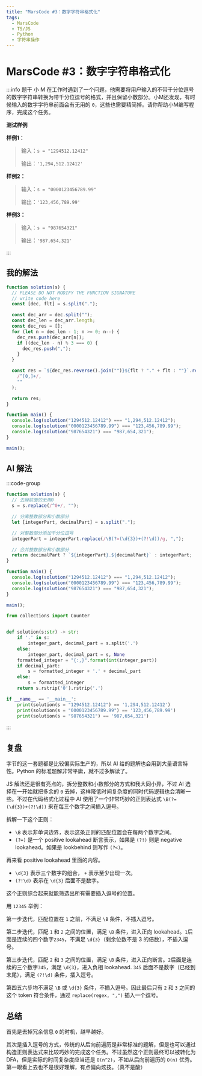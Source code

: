 ```yaml
---
title: "MarsCode #3：数字字符串格式化"
tags:
  - MarsCode
  - TS/JS
  - Python
  - 字符串操作
---
```


# MarsCode #3：数字字符串格式化

:::info 题干
小 M 在工作时遇到了一个问题，他需要将用户输入的不带千分位逗号的数字字符串转换为带千分位逗号的格式，并且保留小数部分。小M还发现，有时候输入的数字字符串前面会有无用的 `0`，这些也需要精简掉。请你帮助小M编写程序，完成这个任务。

**测试样例**

**样例1：**

> 输入：`s = "1294512.12412"`
>
> 输出：`'1,294,512.12412'`

**样例2：**

> 输入：`s = "0000123456789.99"`
>
> 输出：`'123,456,789.99'`

**样例3：**

> 输入：`s = "987654321"`
>
> 输出：`'987,654,321'`

:::

## 我的解法

```js
function solution(s) {
  // PLEASE DO NOT MODIFY THE FUNCTION SIGNATURE
  // write code here
  const [dec, flt] = s.split(".");

  const dec_arr = dec.split("");
  const dec_len = dec_arr.length;
  const dec_res = [];
  for (let n = dec_len - 1; n >= 0; n--) {
    dec_res.push(dec_arr[n]);
    if ((dec_len - n) % 3 === 0) {
      dec_res.push(",");
    }
  }

  const res = `${dec_res.reverse().join("")}${flt ? "." + flt : ""}`.replace(
    /^[0,]+/,
    ""
  );

  return res;
}

function main() {
  console.log(solution("1294512.12412") === "1,294,512.12412");
  console.log(solution("0000123456789.99") === "123,456,789.99");
  console.log(solution("987654321") === "987,654,321");
}

main();
```

## AI 解法

:::code-group

```js [JavaScript]
function solution(s) {
  // 去掉前面的无用0
  s = s.replace(/^0+/, "");

  // 分离整数部分和小数部分
  let [integerPart, decimalPart] = s.split(".");

  // 对整数部分添加千分位逗号
  integerPart = integerPart.replace(/\B(?=(\d{3})+(?!\d))/g, ",");

  // 合并整数部分和小数部分
  return decimalPart ? `${integerPart}.${decimalPart}` : integerPart;
}

function main() {
  console.log(solution("1294512.12412") === "1,294,512.12412");
  console.log(solution("0000123456789.99") === "123,456,789.99");
  console.log(solution("987654321") === "987,654,321");
}

main();
```

```py [Python]
from collections import Counter


def solution(s:str) -> str:
    if '.' in s:
        integer_part, decimal_part = s.split('.')
    else:
        integer_part, decimal_part = s, None
    formatted_integer = "{:,}".format(int(integer_part))
    if decimal_part:
        s = formatted_integer + '.' + decimal_part
    else:
        s = formatted_integer
    return s.rstrip('0').rstrip('.')

if __name__ == '__main__':
    print(solution(s = "1294512.12412") == '1,294,512.12412')
    print(solution(s = "0000123456789.99") == '123,456,789.99')
    print(solution(s = "987654321") == '987,654,321')

```

:::

## 复盘

字节的这一套题都是比较偏实际生产的，所以 AI 给的题解也会用到大量语言特性。Python 的标准题解非常平庸，就不过多解读了。

JS 解法还是很有亮点的，拆分整数和小数部分的方式和我大同小异，不过 AI 选择在一开始就把多余的 `0` 去掉，这样降低时间复杂度的同时代码逻辑也会清晰一些。不过在代码格式化过程中 AI 使用了一个非常巧妙的正则表达式 `\B(?=(\d{3})+(?!\d))` 来在每三个数字之间插入逗号。

拆解一下这个正则：

- `\B` 表示非单词边界，表示这条正则的匹配位置会在每两个数字之间。
- `(?=)` 是一个 positive lookahead 断言表示，如果是 `(?!)` 则是 negative lookahead。如果是 lookbehind 则写作 `(?<)`。

再来看 positive lookahead 里面的内容。

- `\d{3}` 表示三个数字的组合， `+` 表示至少出现一次。
- `(?!\d)` 表示在 `\d{3}` 后面不是数字。

这个正则综合起来就能筛选出所有需要插入逗号的位置。

用 `12345` 举例：

第一步迭代，匹配位置在 `1` 之前，不满足 `\B` 条件，不插入逗号。

第二步迭代，匹配 `1` 和 `2` 之间的位置，满足 `\B` 条件，进入正向 lookahead。`1`后面是连续的四个数字`2345`，不满足 `\d{3}`（剩余位数不是 3 的倍数），不插入逗号。

第三步迭代，匹配 `2` 和 `3` 之间的位置，满足 `\B` 条件，进入正向断言。`2`后面是连续的三个数字`345`，满足 `\d{3}`，进入负相 lookahead. `345` 后面不是数字（已经到末尾），满足 `(?!\d)` 条件，插入逗号。

第四五六步均不满足 `\B` 或 `\d{3}` 条件，不插入逗号。因此最后只有 `2` 和 `3` 之间的这个 token 符合条件，通过 `replace(regex, ",")` 插入一个逗号。

## 总结

首先是去掉冗余信息 `0` 的时机，越早越好。

其次是插入逗号的方式，传统的从后向前遍历是非常标准的题解，但是也可以通过构造正则表达式来比较巧妙的完成这个任务。不过虽然这个正则最终可以被转化为 DFA，但是实际的时间复杂度应当还是 `O(n^2)`，不如从后向前遍历的 `O(n)` 优秀。第一眼看上去也不是很好理解，有点偏向炫技。（真不是酸）
